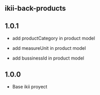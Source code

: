 ## ikii-back-products


## 1.0.1

* add productCategory in product model

* add measureUnit in product model

* add bussinessId in product model

## 1.0.0
* Base ikii proyect


